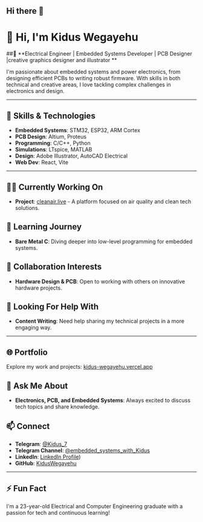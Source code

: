 ## Hi there 👋

<!--
**kidus314/kidus314** is a ✨ _special_ ✨ repository because its `README.md` (this file) appears on your GitHub profile.

Here are some ideas to get you started:

- 🔭 I’m currently working on ...
- 🌱 I’m currently learning ...
- 👯 I’m looking to collaborate on ...
- 🤔 I’m looking for help with ...
- 💬 Ask me about ...
- 📫 How to reach me: ...
- 😄 Pronouns: ...
- ⚡ Fun fact: ...
-->
# 👋 Hi, I'm Kidus Wegayehu

##🔌 **Electrical Engineer | Embedded Systems Developer | PCB Designer |creative graphics designer and illustrator **

I'm passionate about embedded systems and power electronics, from designing efficient PCBs to writing robust firmware. With skills in both technical and creative areas, I love tackling complex challenges in electronics and design.

---

## 🚀 Skills & Technologies
- **Embedded Systems**: STM32, ESP32, ARM Cortex
- **PCB Design**: Altium, Proteus
- **Programming**: C/C++, Python
- **Simulations**: LTspice, MATLAB
- **Design**: Adobe Illustrator, AutoCAD Electrical
- **Web Dev**: React, Vite

---

## 👨‍💻 Currently Working On
- **Project**: [cleanair.live](https://cleanair.live) - A platform focused on air quality and clean tech solutions.

## 🌱 Learning Journey
- **Bare Metal C**: Diving deeper into low-level programming for embedded systems.

## 👯 Collaboration Interests
- **Hardware Design & PCB**: Open to working with others on innovative hardware projects.

## 🤔 Looking For Help With
- **Content Writing**: Need help sharing my technical projects in a more engaging way.

---

## 🌐 Portfolio
Explore my work and projects: [kidus-wegayehu.vercel.app](https://kidus-wegayehu.vercel.app/)

## 💬 Ask Me About
- **Electronics, PCB, and Embedded Systems**: Always excited to discuss tech topics and share knowledge.

## 📫 Connect
- **Telegram**: [@Kidus_7](https://t.me/kidus_7)
- **Telegram Channel**: [@embedded_systems_with_Kidus](https://t.me/embedded_systems_with_Kidus)
- **LinkedIn**: [LinkedIn Profile](https://www.linkedin.com/in/kidus-wegayehu-5271a727b/))
- **GitHub**: [KidusWegayehu](https://github.com/kidus314)

---

## ⚡ Fun Fact
I'm a 23-year-old Electrical and Computer Engineering graduate with a passion for tech and continuous learning!

